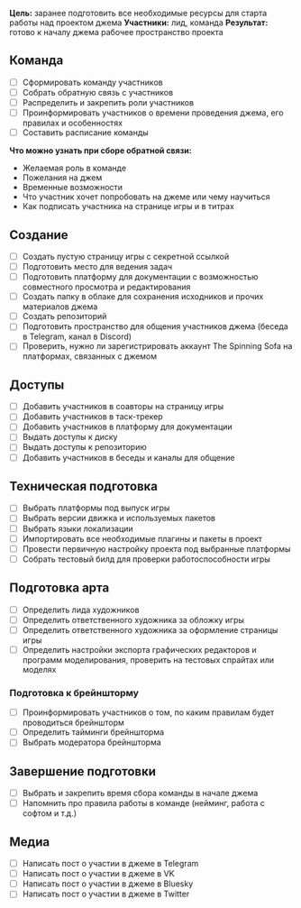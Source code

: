 **Цель:** заранее подготовить все необходимые ресурсы для старта работы над проектом джема
**Участники:** лид, команда
**Результат:** готово к началу джема рабочее пространство проекта

## Команда
- [ ] Сформировать команду участников
- [ ] Собрать обратную связь с участников
- [ ] Распределить и закрепить роли участников
- [ ] Проинформировать участников о времени проведения джема, его правилах и особенностях
- [ ] Составить расписание команды

**Что можно узнать при сборе обратной связи:**
- Желаемая роль в команде
- Пожелания на джем
- Временные возможности
- Что участник хочет попробовать на джеме или чему научиться
- Как подписать участника на странице игры и в титрах

## Создание
- [ ] Создать пустую страницу игры с секретной ссылкой
- [ ] Подготовить место для ведения задач
- [ ] Подготовить платформу для документации с возможностью совместного просмотра и редактирования
- [ ] Создать папку в облаке для сохранения исходников и прочих материалов джема
- [ ] Создать репозиторий
- [ ] Подготовить пространство для общения участников джема (беседа в Telegram, канал в Discord)
- [ ] Проверить, нужно ли зарегистрировать аккаунт The Spinning Sofa на платформах, связанных с джемом

## Доступы
- [ ] Добавить участников в соавторы на страницу игры
- [ ] Добавить участников в таск-трекер
- [ ] Добавить участников в платформу для документации
- [ ] Выдать доступы к диску
- [ ] Выдать доступы к репозиторию
- [ ] Добавить участников в беседы и каналы для общение

## Техническая подготовка
- [ ] Выбрать платформы под выпуск игры
- [ ] Выбрать версии движка и используемых пакетов
- [ ] Выбрать языки локализации
- [ ] Импортировать все необходимые плагины и пакеты в проект
- [ ] Провести первичную настройку проекта под выбранные платформы
- [ ] Собрать тестовый билд для проверки работоспособности игры

## Подготовка арта
- [ ] Определить лида художников
- [ ] Определить ответственного художника за обложку игры
- [ ] Определить ответственного художника за оформление страницы игры
- [ ] Определить настройки экспорта графических редакторов и программ моделирования, проверить на тестовых спрайтах или моделях

### Подготовка к брейншторму
- [ ] Проинформировать участников о том, по каким правилам будет проводиться брейншторм
- [ ] Определить тайминги брейншторма
- [ ] Выбрать модератора брейншторма

## Завершение подготовки
- [ ] Выбрать и закрепить время сбора команды в начале джема
- [ ] Напомнить про правила работы в команде (нейминг, работа с софтом и т.д.)

## Медиа
- [ ] Написать пост о участии в джеме в Telegram
- [ ] Написать пост о участии в джеме в VK
- [ ] Написать пост о участии в джеме в Bluesky
- [ ] Написать пост о участии в джеме в Twitter